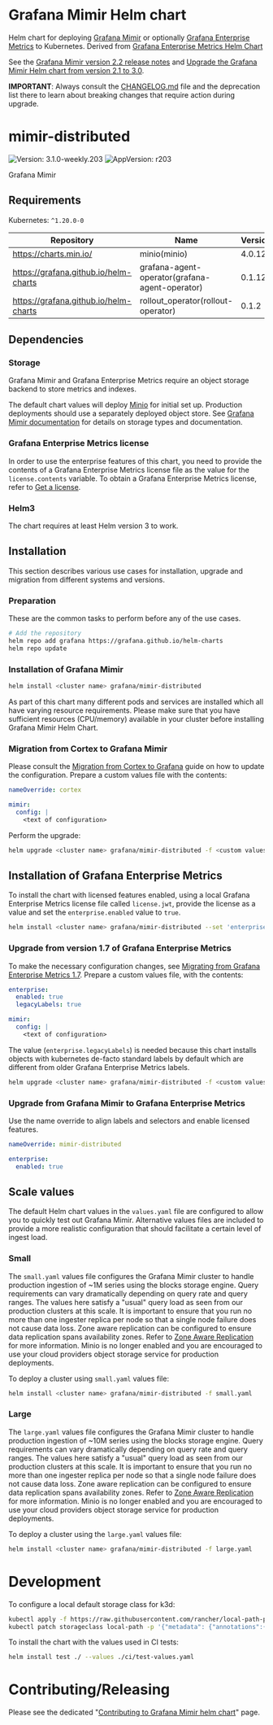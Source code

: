 # Grafana Mimir Helm chart

Helm chart for deploying [Grafana Mimir](https://grafana.com/docs/mimir/v2.2.x/) or optionally [Grafana Enterprise Metrics](https://grafana.com/docs/enterprise-metrics/v2.2.x/) to Kubernetes. Derived from [Grafana Enterprise Metrics Helm Chart](https://github.com/grafana/helm-charts/blob/main/charts/enterprise-metrics/README.md)

See the [Grafana Mimir version 2.2 release notes](https://grafana.com/docs/mimir/v2.2.x/release-notes/v2.2/) and [Upgrade the Grafana Mimir Helm chart from version 2.1 to 3.0](https://grafana.com/docs/mimir/latest/operators-guide/deploying-grafana-mimir/upgrade-helm-chart-2.1-to-3.0/).

**IMPORTANT**: Always consult the [CHANGELOG.md](./CHANGELOG.md) file and the deprecation list there to learn about breaking changes that require action during upgrade.

# mimir-distributed

![Version: 3.1.0-weekly.203](https://img.shields.io/badge/Version-3.1.0--weekly.203-informational?style=flat-square) ![AppVersion: r203](https://img.shields.io/badge/AppVersion-r203-informational?style=flat-square)

Grafana Mimir

## Requirements

Kubernetes: `^1.20.0-0`

| Repository | Name | Version |
|------------|------|---------|
| https://charts.min.io/ | minio(minio) | 4.0.12 |
| https://grafana.github.io/helm-charts | grafana-agent-operator(grafana-agent-operator) | 0.1.12 |
| https://grafana.github.io/helm-charts | rollout_operator(rollout-operator) | 0.1.2 |

## Dependencies

### Storage

Grafana Mimir and Grafana Enterprise Metrics require an object storage backend to store metrics and indexes.

The default chart values will deploy [Minio](https://min.io) for initial set up. Production deployments should use a separately deployed object store.
See [Grafana Mimir documentation](https://grafana.com/docs/mimir/v2.2.x/) for details on storage types and documentation.

### Grafana Enterprise Metrics license

In order to use the enterprise features of this chart, you need to provide the contents of a Grafana Enterprise Metrics license file as the value for the `license.contents` variable.
To obtain a Grafana Enterprise Metrics license, refer to [Get a license](https://grafana.com/docs/enterprise-metrics/v2.2.x/setup/#get-a-gem-license).

### Helm3

The chart requires at least Helm version 3 to work.

## Installation

This section describes various use cases for installation, upgrade and migration from different systems and versions.

### Preparation

These are the common tasks to perform before any of the use cases.

```bash
# Add the repository
helm repo add grafana https://grafana.github.io/helm-charts
helm repo update
```

### Installation of Grafana Mimir

```bash
helm install <cluster name> grafana/mimir-distributed
```

As part of this chart many different pods and services are installed which all
have varying resource requirements. Please make sure that you have sufficient
resources (CPU/memory) available in your cluster before installing Grafana Mimir Helm Chart.

### Migration from Cortex to Grafana Mimir

Please consult the [Migration from Cortex to Grafana](https://grafana.com/docs/mimir/v2.2.x/migration-guide/migrating-from-cortex/) guide on how to update the configuration.
Prepare a custom values file with the contents:

```yaml
nameOverride: cortex

mimir:
  config: |
    <text of configuration>
```

Perform the upgrade:

```bash
helm upgrade <cluster name> grafana/mimir-distributed -f <custom values file>
```

## Installation of Grafana Enterprise Metrics

To install the chart with licensed features enabled, using a local Grafana Enterprise Metrics license file called `license.jwt`, provide the license as a value and set the `enterprise.enabled` value to `true`.

```bash
helm install <cluster name> grafana/mimir-distributed --set 'enterprise.enabled=true' --set-file 'license.contents=./license.jwt'
```

### Upgrade from version 1.7 of Grafana Enterprise Metrics

To make the necessary configuration changes, see [Migrating from Grafana Enterprise Metrics 1.7](https://grafana.com/docs/enterprise-metrics/latest/migrating-from-gem-1.7/).
Prepare a custom values file, with the contents:

```yaml
enterprise:
  enabled: true
  legacyLabels: true

mimir:
  config: |
    <text of configuration>
```

The value (`enterprise.legacyLabels`) is needed because this chart installs objects with kubernetes de-facto standard labels by default which are different from older Grafana Enterprise Metrics labels.

```bash
helm upgrade <cluster name> grafana/mimir-distributed -f <custom values file> --set-file 'license.contents=./license.jwt'
```

### Upgrade from Grafana Mimir to Grafana Enterprise Metrics

Use the name override to align labels and selectors and enable licensed features.

```yaml
nameOverride: mimir-distributed

enterprise:
  enabled: true
```

## Scale values

The default Helm chart values in the `values.yaml` file are configured to allow you to quickly test out Grafana Mimir.
Alternative values files are included to provide a more realistic configuration that should facilitate a certain level of ingest load.

### Small

The `small.yaml` values file configures the Grafana Mimir cluster to
handle production ingestion of ~1M series using the blocks storage engine.
Query requirements can vary dramatically depending on query rate and query
ranges. The values here satisfy a "usual" query load as seen from our
production clusters at this scale.
It is important to ensure that you run no more than one ingester replica
per node so that a single node failure does not cause data loss. Zone aware
replication can be configured to ensure data replication spans availability
zones. Refer to [Zone Aware Replication](https://grafana.com/docs/mimir/v2.2.x/operators-guide/configuring/configuring-zone-aware-replication/)
for more information.
Minio is no longer enabled and you are encouraged to use your cloud providers
object storage service for production deployments.

To deploy a cluster using `small.yaml` values file:

```bash
helm install <cluster name> grafana/mimir-distributed -f small.yaml
```

### Large

The `large.yaml` values file configures the Grafana Mimir cluster to
handle production ingestion of ~10M series using the blocks storage engine.
Query requirements can vary dramatically depending on query rate and query
ranges. The values here satisfy a "usual" query load as seen from our
production clusters at this scale.
It is important to ensure that you run no more than one ingester replica
per node so that a single node failure does not cause data loss. Zone aware
replication can be configured to ensure data replication spans availability
zones. Refer to [Zone Aware Replication](https://grafana.com/docs/mimir/v2.2.x/operators-guide/configuring/configuring-zone-aware-replication/)
for more information.
Minio is no longer enabled and you are encouraged to use your cloud providers
object storage service for production deployments.

To deploy a cluster using the `large.yaml` values file:

```bash
helm install <cluster name> grafana/mimir-distributed -f large.yaml
```

# Development

To configure a local default storage class for k3d:

```bash
kubectl apply -f https://raw.githubusercontent.com/rancher/local-path-provisioner/master/deploy/local-path-storage.yaml
kubectl patch storageclass local-path -p '{"metadata": {"annotations":{"storageclass.kubernetes.io/is-default-class":"true"}}}'
```

To install the chart with the values used in CI tests:

```bash
helm install test ./ --values ./ci/test-values.yaml
```

# Contributing/Releasing

Please see the dedicated "[Contributing to Grafana Mimir helm chart](https://github.com/grafana/mimir/tree/main/docs/internal/contributing/contributing-to-helm-chart.md)" page.
